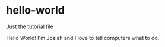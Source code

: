 hello-world
===========

Just the tutorial file

Hello World! I'm Josiah and I love to tell computers what to do. 

